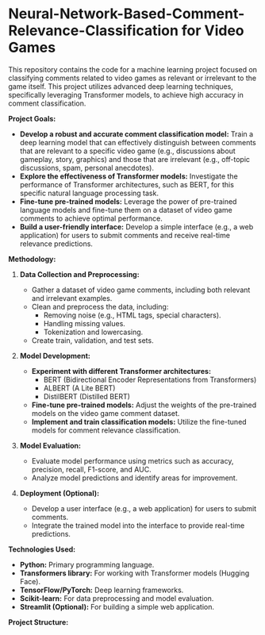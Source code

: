 # Neural-Network-Based-Comment-Relevance-Classification for Video Games

This repository contains the code for a machine learning project focused on classifying comments related to video games as relevant or irrelevant to the game itself. This project utilizes advanced deep learning techniques, specifically leveraging Transformer models, to achieve high accuracy in comment classification.

**Project Goals:**

* **Develop a robust and accurate comment classification model:** Train a deep learning model that can effectively distinguish between comments that are relevant to a specific video game (e.g., discussions about gameplay, story, graphics) and those that are irrelevant (e.g., off-topic discussions, spam, personal anecdotes).
* **Explore the effectiveness of Transformer models:** Investigate the performance of Transformer architectures, such as BERT, for this specific natural language processing task.
* **Fine-tune pre-trained models:** Leverage the power of pre-trained language models and fine-tune them on a dataset of video game comments to achieve optimal performance.
* **Build a user-friendly interface:** Develop a simple interface (e.g., a web application) for users to submit comments and receive real-time relevance predictions.

**Methodology:**

1. **Data Collection and Preprocessing:**
   - Gather a dataset of video game comments, including both relevant and irrelevant examples.
   - Clean and preprocess the data, including:
      - Removing noise (e.g., HTML tags, special characters).
      - Handling missing values.
      - Tokenization and lowercasing.
   - Create train, validation, and test sets.

2. **Model Development:**
   - **Experiment with different Transformer architectures:** 
      - BERT (Bidirectional Encoder Representations from Transformers)
      - ALBERT (A Lite BERT)
      - DistilBERT (Distilled BERT) 
   - **Fine-tune pre-trained models:** Adjust the weights of the pre-trained models on the video game comment dataset.
   - **Implement and train classification models:** Utilize the fine-tuned models for comment relevance classification.

3. **Model Evaluation:**
   - Evaluate model performance using metrics such as accuracy, precision, recall, F1-score, and AUC.
   - Analyze model predictions and identify areas for improvement.

4. **Deployment (Optional):**
   - Develop a user interface (e.g., a web application) for users to submit comments.
   - Integrate the trained model into the interface to provide real-time predictions.

**Technologies Used:**

* **Python:** Primary programming language.
* **Transformers library:** For working with Transformer models (Hugging Face).
* **TensorFlow/PyTorch:** Deep learning frameworks.
* **Scikit-learn:** For data preprocessing and model evaluation.
* **Streamlit (Optional):** For building a simple web application.

**Project Structure:**
